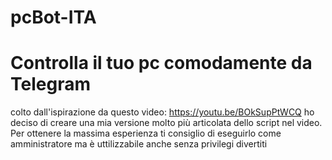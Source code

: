 # pcBot-ITA
# Controlla il tuo pc comodamente da Telegram
colto dall'ispirazione da questo video: https://youtu.be/BOkSupPtWCQ ho deciso di creare una mia versione molto più articolata dello script nel video. Per ottenere la massima esperienza ti consiglio di eseguirlo come amministratore ma è uttilizzabile anche senza privilegi divertiti 
